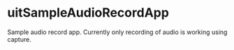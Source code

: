 # uitSampleAudioRecordApp
Sample audio record app.  Currently only recording of audio is working using capture.

